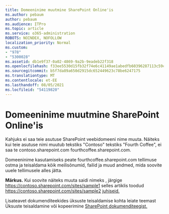 ```yaml
---
title: Domeeninime muutmine SharePoint Online'is
ms.author: pebaum
author: pebaum
ms.audience: ITPro
ms.topic: article
ms.service: o365-administration
ROBOTS: NOINDEX, NOFOLLOW
localization_priority: Normal
ms.custom:
- "978"
- "5300028"
ms.assetid: db1e9f37-0a02-4869-9a2b-9eadeb22f318
ms.openlocfilehash: f33ee5530d15fb32f74e6c41149ae1abedfb60396287113c59c6b4dc3af24017
ms.sourcegitcommit: b5f7da89a650d2915dc652449623c78be6247175
ms.translationtype: MT
ms.contentlocale: et-EE
ms.lasthandoff: 08/05/2021
ms.locfileid: "54119820"
---
```

# <a name="change-domain-name-in-sharepoint-online"></a>Domeeninime muutmine SharePoint Online'is

Kahjuks ei saa teie asutuse SharePoint veebidomeeni nime muuta. Näiteks kui teie asutuse nimi muutub tekstiks "Contoso" tekstiks "Fourth Coffee", ei saa te contoso.sharepoint.com fourthcoffee.sharepoint.com.
  
Domeeninime kasutamiseks peate fourthcoffee.sharepoint.com tellimuse ostma ja teisaldama kõik meilisõnumid, failid ja muud andmed, mida soovite uuele tellimusele alles jätta.
  
 **Märkus.** Kui soovite näiteks muuta saidi nimeks , järgige https://contoso.sharepoint.com/sites/sample1 selles artiklis toodud https://contoso.sharepoint.com/sites/sample2 [juhiseid.](https://docs.microsoft.com/sharepoint/change-site-address) 
  
Lisateavet dokumenditeekides üksuste teisaldamise kohta leiate teemast Üksuste teisaldamine või kopeerimine [SharePoint dokumenditeegist.](https://go.microsoft.com/fwlink/?linkid=2025831)
  